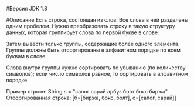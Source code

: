 #Версия JDK
1.8

#Описание
Есть строка, состоящая из слов. Все слова в ней разделены одним пробелом. Нужно преобразовать строку в такую структуру данных, которая группирует слова по первой букве в слове.

Затем вывести только группы, содержащие более одного элемента. Группы должны быть отсортированы в алфавитном порядке по всем буквам в слове.

Слова внутри группы нужно сортировать по убыванию (по количеству символов); если число символов равное, то сортировать в алфавитном порядке.

Пример строки: String s = "сапог сарай арбуз болт бокс биржа"
Отсортированная строка: [б=[биржа, бокс, болт], c=[caпог, сарай]]
